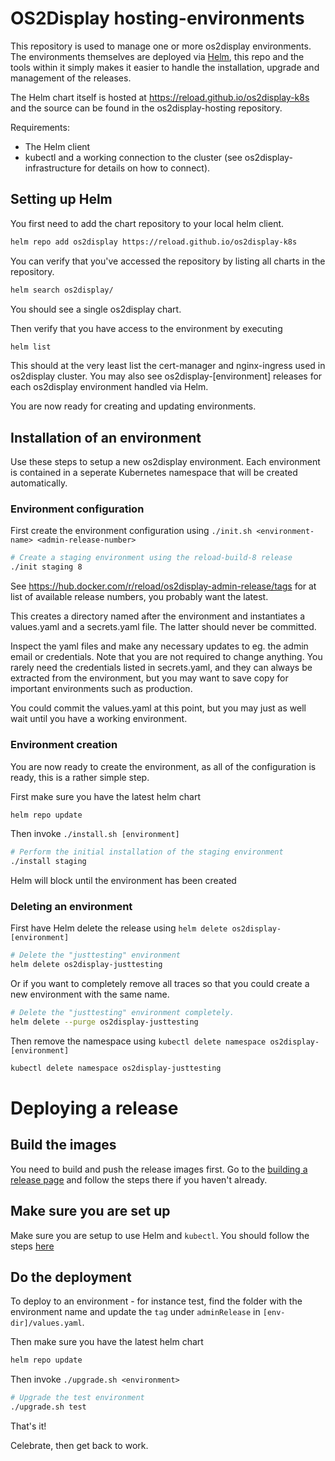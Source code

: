 # OS2Display hosting-environments
This repository is used to manage one or more os2display environments.
The environments themselves are deployed via [Helm](https://helm.sh/), this repo and the tools within it simply makes it easier to handle the installation, upgrade and management of the releases.

The Helm chart itself is hosted at https://reload.github.io/os2display-k8s and the source can be found in the os2display-hosting repository.

Requirements:
* The Helm client
* kubectl and a working connection to the cluster (see os2display-infrastructure for details on how to connect).

## Setting up Helm
You first need to add the chart repository to your local helm client.

```bash
helm repo add os2display https://reload.github.io/os2display-k8s
```

You can verify that you've accessed the repository by listing all charts in the repository.

```bash
helm search os2display/
```

You should see a single os2display chart.

Then verify that you have access to the environment by executing

```bash
helm list
```

This should at the very least list the cert-manager and nginx-ingress used in os2display cluster. You may also see os2display-[environment] releases for each os2display environment handled via Helm.

You are now ready for creating and updating environments.

## Installation of an environment
Use these steps to setup a new os2display environment. Each environment is contained in a seperate Kubernetes namespace that will be created automatically.

### Environment configuration
First create the environment configuration using `./init.sh <environment-name> <admin-release-number>`
```bash
# Create a staging environment using the reload-build-8 release
./init staging 8
```

See https://hub.docker.com/r/reload/os2display-admin-release/tags for at list of available release numbers, you probably want the latest.

This creates a directory named after the environment and instantiates a values.yaml and a secrets.yaml file. The latter should never be committed. 

Inspect the yaml files and make any necessary updates to eg. the admin email or credentials. Note that you are not required to change anything. You rarely need the credentials listed in secrets.yaml, and they can always be extracted from the environment, but you may want to save copy for important environments such as production.

You could commit the values.yaml at this point, but you may just as well wait until you have a working environment.

### Environment creation
You are now ready to create the environment, as all of the configuration is ready, this is a rather simple step. 

First make sure you have the latest helm chart
```bash
helm repo update
```

Then invoke `./install.sh [environment]`

```bash
# Perform the initial installation of the staging environment
./install staging
```

Helm will block until the environment has been created


### Deleting an environment
First have Helm delete the release using `helm delete os2display-[environment]`
```bash
# Delete the "justtesting" environment
helm delete os2display-justtesting
```

Or if you want to completely remove all traces so that you could create a new environment with the same name.
```bash
# Delete the "justtesting" environment completely.
helm delete --purge os2display-justtesting
```

Then remove the namespace using `kubectl delete namespace os2display-[environment]`
```bash
kubectl delete namespace os2display-justtesting
```

# Deploying a release

## Build the images
You need to build and push the release images first. Go to the [building a release page](https://github.com/kkos2/os2display-infrastructure/documentation/building-a-release.md) and follow the steps there if you haven't already.

## Make sure you are set up
Make sure you are setup to use Helm and `kubectl`. You should follow the steps [here](https://github.com/kkos2/os2display-hosting-environments/blob/master/README.md)

## Do the deployment
To deploy to an environment - for instance test, find the folder with the environment name and update the `tag` under `adminRelease` in `[env-dir]/values.yaml`.

Then make sure you have the latest helm chart
```bash
helm repo update
```

Then invoke `./upgrade.sh <environment>`
```bash
# Upgrade the test environment
./upgrade.sh test
```
That's it!

Celebrate, then get back to work. 



